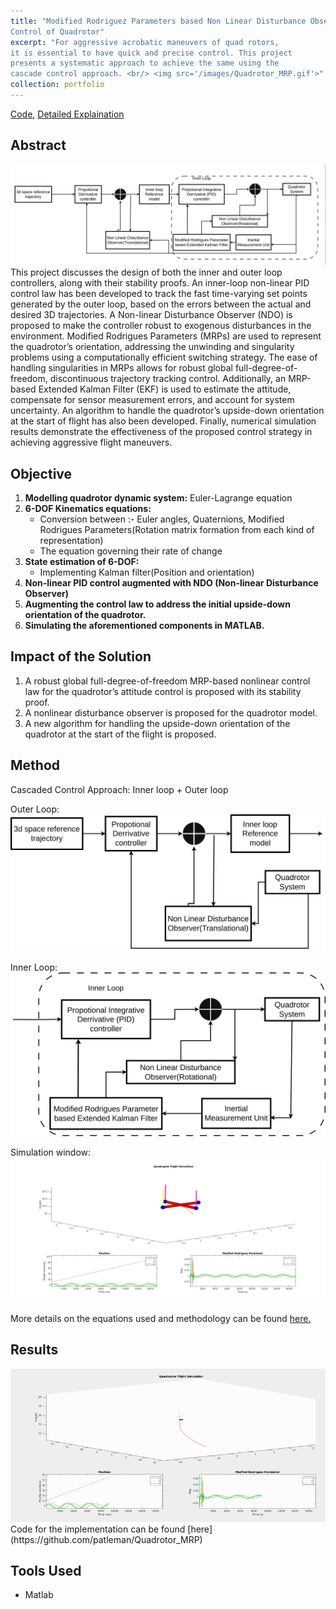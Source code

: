 ```yaml
---
title: "Modified Rodriguez Parameters based Non Linear Disturbance Observer
Control of Quadrotor"
excerpt: "For aggressive acrobatic maneuvers of quad rotors,
it is essential to have quick and precise control. This project
presents a systematic approach to achieve the same using the
cascade control approach. <br/> <img src='/images/Quadrotor_MRP.gif'>"
collection: portfolio
---
```

[Code](https://github.com/patleman/Quadrotor_MRP), [Detailed Explaination](https://patleman.github.io/files/droneupf.pdf)
## Abstract
 <img src='/images/MRP_Project_front.png'>
This project discusses the design of both the inner and outer loop controllers, along with their stability proofs. An inner-loop non-linear PID control law has been developed to track the fast time-varying set points generated by the outer loop, based on the errors between the actual and desired 3D trajectories. A Non-linear Disturbance Observer (NDO) is proposed to make the controller robust to exogenous disturbances in the environment. Modified Rodrigues Parameters (MRPs) are used to represent the quadrotor’s orientation, addressing the unwinding and singularity problems using a computationally efficient switching strategy. The ease of handling singularities in MRPs allows for robust global full-degree-of-freedom, discontinuous trajectory tracking control. Additionally, an MRP-based Extended Kalman Filter (EKF) is used to estimate the attitude, compensate for sensor measurement errors, and account for system uncertainty. An algorithm to handle the quadrotor’s upside-down orientation at the start of flight has also been developed. Finally, numerical simulation results demonstrate the effectiveness of the proposed control strategy in achieving aggressive flight maneuvers.

## Objective
1. **Modelling quadrotor dynamic system:** Euler-Lagrange equation
2. **6-DOF Kinematics equations:** 
   - Conversion between :- Euler angles, Quaternions, Modified Rodrigues Parameters(Rotation matrix formation from each kind of representation)
   - The equation governing their rate of change
3. **State estimation of 6-DOF:** 
   - Implementing Kalman filter(Position and orientation)
4. **Non-linear PID control augmented with NDO (Non-linear Disturbance Observer)**
5. **Augmenting the control law to address the initial upside-down orientation of the quadrotor.**
6. **Simulating the aforementioned components in MATLAB.**

## Impact of the Solution
1. A robust global full-degree-of-freedom MRP-based nonlinear control law for the quadrotor’s attitude control is proposed with its stability proof.
2. A nonlinear disturbance observer is proposed for the quadrotor model.
3. A new algorithm for handling the upside-down orientation of the quadrotor at the start of the flight is proposed.

## Method
Cascaded Control Approach: Inner loop + Outer loop

Outer Loop:
<img src='/images/MRP_Outer_loop.png'>

Inner Loop:
<img src='/images/MRP_Inner_loop.png'>

Simulation window:
<img src='/images/MRP_pic1.jpg'>

More details on the equations used and methodology can be found [here.](https://patleman.github.io/files/droneupf.pdf)

## Results
<img src='/images/Quadrotor_MRP.gif'>
Code for the implementation can be found  [here](https://github.com/patleman/Quadrotor_MRP)

## Tools Used
- Matlab




